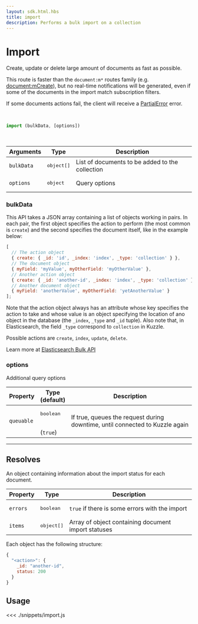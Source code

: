 ```yaml
---
layout: sdk.html.hbs
title: import
description: Performs a bulk import on a collection
---
```


# Import

Create, update or delete large amount of documents as fast as possible.

This route is faster than the `document:m*` routes family (e.g. [document:mCreate](/sdk-reference/js/6/document/mCreate)), but no real-time notifications will be generated, even if some of the documents in the import match subscription filters.

If some documents actions fail, the client will receive a [PartialError](/api/1/essentials/errors/#partialerror) error.

<br/>

```javascript
import (bulkData, [options])
```

<br/>

| Arguments  | Type                | Description                                     |
| ---------- | ------------------- | ----------------------------------------------- |
| `bulkData` | <pre>object[]</pre> | List of documents to be added to the collection |
| `options`  | <pre>object</pre>   | Query options                                   |

### bulkData

This API takes a JSON array containing a list of objects working in pairs.
In each pair, the first object specifies the action to perform (the most common is `create`) and the second specifies the document itself, like in the example below:

```javascript
[
  // The action object
  { create: { _id: 'id', _index: 'index', _type: 'collection' } },
  // The document object
  { myField: 'myValue', myOtherField: 'myOtherValue' },
  // Another action object
  { create: { _id: 'another-id', _index: 'index', _type: 'collection' } },
  // Another document object
  { myField: 'anotherValue', myOtherField: 'yetAnotherValue' }
];
```

Note that the action object always has an attribute whose key specifies the action to take and whose value is an object specifying the location of ano object in the database (the `_index`, `_type` and `_id` tuple). Also note that, in Elasticsearch, the field `_type` correspond to `collection` in Kuzzle.

Possible actions are `create`, `index`, `update`, `delete`.

Learn more at [Elasticsearch Bulk API](https://www.elastic.co/guide/en/elasticsearch/reference/5.6/docs-bulk.html)

### options

Additional query options

| Property   | Type<br/>(default)              | Description                                                                  |
| ---------- | ------------------------------- | ---------------------------------------------------------------------------- |
| `queuable` | <pre>boolean</pre><br/>(`true`) | If true, queues the request during downtime, until connected to Kuzzle again |

---

## Resolves

An object containing information about the import status for each document.

| Property | Type                | Description                                         |
| -------- | ------------------- | --------------------------------------------------- |
| `errors` | <pre>boolean</pre>  | `true` if there is some errors with the import      |
| `items`  | <pre>object[]</pre> | Array of object containing document import statuses |

Each object has the following structure:

```javascript
{
  "<action>": {
    _id: "another-id",
    status: 200
  }
}
```

## Usage

<<< ./snippets/import.js
